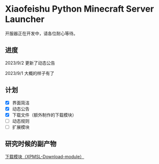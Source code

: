# Xiaofeishu Python Minecraft Server Launcher

开服器正在开发中，请各位耐心等待。

## 进度
2023/9/2 更新了动态公告

2023/9/1 大概的样子有了


## 计划
- [x] 界面简洁
- [x] 动态公告
- [x] 下载文件（额外制作的下载模块）
- [ ] 动态规则
- [ ] 扩展模块
## 研究时候的副产物

[下载模块（XPMSL-Download-module）](https://github.com/ymh0000123/XPMSL-Download-module/)